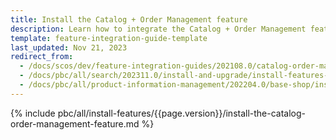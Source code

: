 ```yaml
---
title: Install the Catalog + Order Management feature
description: Learn how to integrate the Catalog + Order Management feature connector into a Spryker project.
template: feature-integration-guide-template
last_updated: Nov 21, 2023
redirect_from:
  - /docs/scos/dev/feature-integration-guides/202108.0/catalog-order-management-feature-integration.html
  - /docs/pbc/all/search/202311.0/install-and-upgrade/install-features-and-glue-api/install-the-catalog-order-management-feature.html
  - /docs/pbc/all/product-information-management/202204.0/base-shop/install-and-upgrade/install-features/install-the-catalog-order-management-feature.html
---
```


{% include pbc/all/install-features/{{page.version}}/install-the-catalog-order-management-feature.md %} <!-- To edit, see /_includes/pbc/all/install-features/202311.0/install-the-catalog-order-management-feature.md -->
